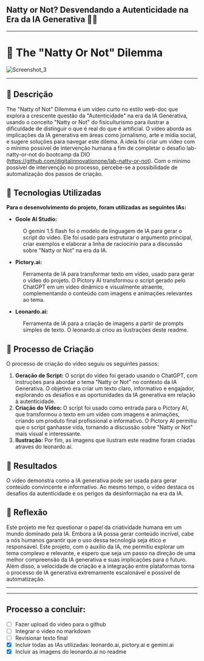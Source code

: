 ## Natty or Not? Desvendando a Autenticidade na Era da IA Generativa 🕵️‍♀️
---
# 🦾 The "Natty Or Not" Dilemma
![Screenshot_3](https://github.com/antonioii/lab-natty-or-not/assets/65146538/b65c960c-b717-4a9c-bdc7-56a0a446cb5f)
    
---
## 📒 Descrição
The "Natty of Not" Dilemma é um vídeo curto no estilo web-doc que explora a crescente questão da "Autenticidade" na era da IA Generativa, usando o conceito "Natty or Not" do fisiculturismo para ilustrar a dificuldade de distinguir o que é real do que é artificial. O vídeo aborda as implicações da IA generativa em áreas como jornalismo, arte e mídia social, e sugere soluções para navegar este dilema. A ideia foi criar um video com o mínimo possivel de intervenção humana a fim de completar o desafio lab-natty-or-not do bootcamp da DIO (https://github.com/digitalinnovationone/lab-natty-or-not). Com o mínimo possivel de intervenção no processo, percebe-se a possibilidade de automatização dos passos de criação.

## 🤖 Tecnologias Utilizadas

<p><strong>Para o desenvolvimento do projeto, foram utilizadas as seguintes IAs:</strong></p>

<ul>
    <li><strong>Goole AI Studio:</strong>
        <p style="margin-left: 20px;">O gemini 1.5 flash foi o modelo de linguagem de IA para gerar o script do vídeo.  Ele foi usado para estruturar o argumento principal, criar exemplos e elaborar a linha de raciocínio para a discussão sobre "Natty or Not" na era da IA.</p>
    </li>
    <li><strong>Pictory.ai:</strong>
        <p style="margin-left: 20px;">Ferramenta de IA para transformar texto em vídeo, usado para gerar o vídeo do projeto.  O Pictory AI  transformou o script gerado pelo ChatGPT em um vídeo dinâmico e visualmente atraente, complementando o conteúdo com imagens e animações relevantes ao tema.</p>
    </li>
    <li><strong>Leonardo.ai:</strong>
        <p style="margin-left: 20px;">Ferramenta de IA para a criação de imagens a partir de prompts simples de texto. O leonardo.ai criou as ilustrações deste readme.</p>
    </li>
</ul>

## 🧐 Processo de Criação

O processo de criação do vídeo seguiu os seguintes passos:

1. **Geração de Script:** O script do vídeo foi gerado usando o ChatGPT, com instruções para abordar o tema "Natty or Not" no contexto da IA Generativa.  O objetivo era criar um texto claro, informativo e engajador, explorando os desafios e as oportunidades da IA generativa em relação à autenticidade.
2. **Criação do Vídeo:** O script foi usado como entrada para o Pictory AI, que transformou o texto em um vídeo com imagens e animações, criando um produto final profissional e informativo.  O Pictory AI permitiu que o script ganhasse vida, tornando a discussão sobre "Natty or Not" mais visual e interessante.
3. **Ilustração:** Por fim, as imagens que ilustram este readme foram criadas atraves do leonardo.ai.

## 🚀 Resultados

O vídeo demonstra como a IA generativa pode ser usada para gerar conteúdo convincente e informativo. Ao mesmo tempo, o vídeo destaca os desafios da autenticidade e os perigos da desinformação na era da IA.

## 💭 Reflexão 

Este projeto me fez questionar o papel da criatividade humana em um mundo dominado pela IA. Embora a IA possa gerar conteúdo incrível, cabe a nós humanos garantir que o uso dessa tecnologia seja ético e responsável.  Este projeto, com o auxílio da IA, me permitiu explorar um tema complexo e relevante, e espero que seja um passo na direção de uma melhor compreensão da IA generativa e suas implicações para o futuro. Além disso, a velocidade de criação e a integração entre plataformas torna o processo de IA generativa extremamente escalonável e possivel de automatização.

---
---
## Processo a concluir:
- [ ] Fazer upload do video para o github
- [ ] Integrar o video no markdown
- [ ] Revisionar texto final
- [x] Incluir todas as IAs utilizadas: leonardo.ai, pictory.ai e gemini.ai
- [x] Incluir as imagens do leonardo.ai no readme

